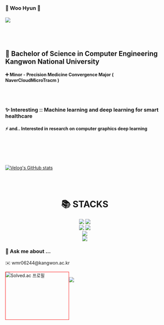 
<h3> 🌠 Woo Hyun 🌠 </h3>
<h5><a href="https://hits.seeyoufarm.com"><img src="https://hits.seeyoufarm.com/api/count/incr/badge.svg?url=https%3A%2F%2Fgithub.com%2Fneverleaveualong&count_bg=%23E10743&title_bg=%23000000&icon=github.svg&icon_color=%23FFFFFF&title=git&edge_flat=true"></a></h5></br></br>
<h2>🏫 Bachelor of Science in Computer Engineering Kangwon National University </h2>
<h4>➕ Minor - Precision Medicine Convergence Major ( NaverCloudMicroTracm )</h4>
<br><br>
<h3>✨ Interesting :: Machine learning and deep learning for smart healthcare</h3>
<h4>⚡ and.. Interested in research on computer graphics deep learning </h4>
<br><br><br><br>


[![Velog's GitHub stats](https://velog-readme-stats.vercel.app/api/badge?name=neverleaveualong)](https://velog.io/@neverleaveualong)

<br><br>

<div align=center><h1>📚 STACKS</h1></div>
<div align=center> 
    <img src="https://img.shields.io/badge/java-007396?style=for-the-badge&logo=java&logoColor=black"> 
    <img src="https://img.shields.io/badge/python-3776AB?style=for-the-badge&logo=python&logoColor=white"> 
    <br>
    <img src="https://img.shields.io/badge/html5-E34F26?style=for-the-badge&logo=html5&logoColor=white"> 
    <img src="https://img.shields.io/badge/css-1572B6?style=for-the-badge&logo=css3&logoColor=white"> 
    <br>
    <img src="https://img.shields.io/badge/linux-FCC624?style=for-the-badge&logo=linux&logoColor=black">
    <br>
    <img src="https://img.shields.io/badge/github-181717?style=for-the-badge&logo=github&logoColor=white">
</div>

<div>
    <h3>💬 Ask me about ...</h3>
    <p>✉️ wmr06244@kangwon.ac.kr</p>
</div>

<div style="width:200px; height:150px; border:1px solid red; float:left;">    
    <img src="http://mazassumnida.wtf/api/v2/generate_badge?boj=wmr06244" alt="Solved.ac 프로필">
</div>

<br><img src="https://github-readme-stats.vercel.app/api/top-langs/?username=neverleaveualong&layout=compact"><br><br>
